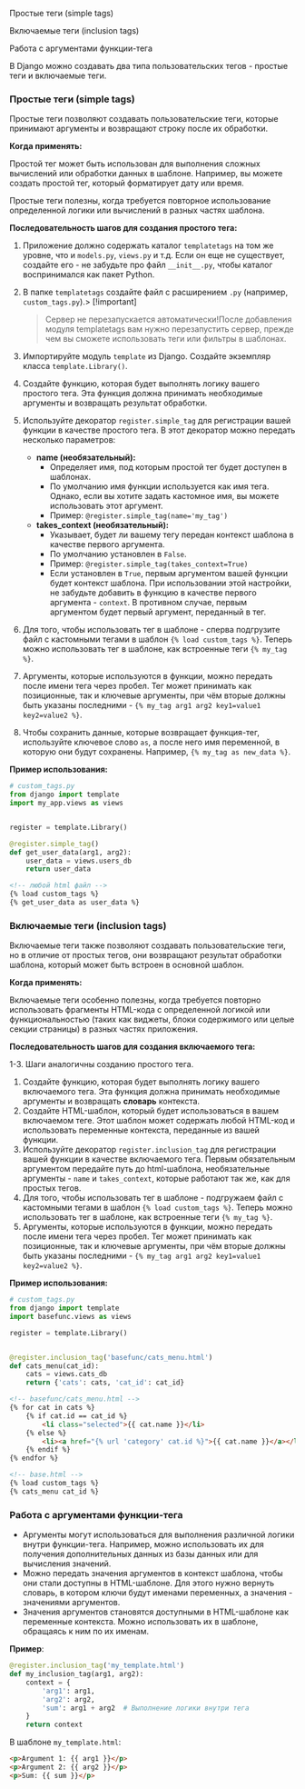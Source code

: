 Простые теги (simple tags)

Включаемые теги (inclusion tags)

Работа с аргументами функции-тега

В Django можно создавать два типа пользовательских тегов - простые теги и включаемые теги.

### Простые теги (simple tags)

Простые теги позволяют создавать пользовательские теги, которые принимают аргументы и возвращают строку после их обработки.

**Когда применять:**

Простой тег может быть использован для выполнения сложных вычислений или обработки данных в шаблоне. Например, вы можете создать простой тег, который форматирует дату или время.

Простые теги полезны, когда требуется повторное использование определенной логики или вычислений в разных частях шаблона.

**Последовательность шагов для создания простого тега:**

1. Приложение должно содержать каталог `templatetags` на том же уровне, что и `models.py`, `views.py` и т.д. Если он еще не существует, создайте его - не забудьте про файл `__init__.py`, чтобы каталог воспринимался как пакет Python.
2. В папке `templatetags` создайте файл с расширением `.py` (например, `custom_tags.py`).> [!important]  
    > Сервер не перезапускается автоматически!После добавления модуля templatetags вам нужно перезапустить сервер, прежде чем вы сможете использовать теги или фильтры в шаблонах.  
    
3. Импортируйте модуль `template` из Django. Создайте экземпляр класса `template.Library()`.
4. Создайте функцию, которая будет выполнять логику вашего простого тега. Эта функция должна принимать необходимые аргументы и возвращать результат обработки.
5. Используйте декоратор `register.simple_tag` для регистрации вашей функции в качестве простого тега. В этот декоратор можно передать несколько параметров:
    - **name (необязательный):**
        - Определяет имя, под которым простой тег будет доступен в шаблонах.
        - По умолчанию имя функции используется как имя тега. Однако, если вы хотите задать кастомное имя, вы можете использовать этот аргумент.
        - Пример: `@register.simple_tag(name='my_tag')`
    - **takes_context (необязательный):**
        - Указывает, будет ли вашему тегу передан контекст шаблона в качестве первого аргумента.
        - По умолчанию установлен в `False`.
        - Пример: `@register.simple_tag(takes_context=True)`
        - Если установлен в `True`, первым аргументом вашей функции будет контекст шаблона. При использовании этой настройки, не забудьте добавить в функцию в качестве первого аргумента - `context`. В противном случае, первым аргументом будет первый аргумент, переданный в тег.
6. Для того, чтобы использовать тег в шаблоне - сперва подгрузите файл с кастомными тегами в шаблон `{% load custom_tags %}`. Теперь можно использовать тег в шаблоне, как встроенные теги `{% my_tag %}`.
7. Аргументы, которые используются в функции, можно передать после имени тега через пробел. Тег может принимать как позиционные, так и ключевые аргументы, при чём вторые должны быть указаны последними - `{% my_tag arg1 arg2 key1=value1 key2=value2 %}`.
8. Чтобы сохранить данные, которые возвращает функция-тег, используйте ключевое слово `as`, а после него имя переменной, в которую они будут сохранены. Например, `{% my_tag as new_data %}`.

**Пример использования:**

```Python
# custom_tags.py
from django import template
import my_app.views as views


register = template.Library()

@register.simple_tag()
def get_user_data(arg1, arg2):
    user_data = views.users_db
    return user_data
```

```HTML
<!-- любой html файл -->
{% load custom_tags %}
{% get_user_data as user_data %}
```

### Включаемые теги (inclusion tags)

Включаемые теги также позволяют создавать пользовательские теги, но в отличие от простых тегов, они возвращают результат обработки шаблона, который может быть встроен в основной шаблон.

**Когда применять:**

Включаемые теги особенно полезны, когда требуется повторно использовать фрагменты HTML-кода с определенной логикой или функциональностью (таких как виджеты, блоки содержимого или целые секции страницы) в разных частях приложения.

**Последовательность шагов для создания включаемого тега:**

1-3. Шаги аналогичны созданию простого тега.

1. Создайте функцию, которая будет выполнять логику вашего включаемого тега. Эта функция должна принимать необходимые аргументы и возвращать **словарь** контекста.
2. Создайте HTML-шаблон, который будет использоваться в вашем включаемом теге. Этот шаблон может содержать любой HTML-код и использовать переменные контекста, переданные из вашей функции.
3. Используйте декоратор `register.inclusion_tag` для регистрации вашей функции в качестве включаемого тега. Первым обязательным аргументом передайте путь до html-шаблона, необязательные аргументы - `name` и `takes_context`, которые работают так же, как для простых тегов.
4. Для того, чтобы использовать тег в шаблоне - подгружаем файл с кастомными тегами в шаблон `{% load custom_tags %}`. Теперь можно использовать тег в шаблоне, как встроенные теги `{% my_tag %}`.
5. Аргументы, которые используются в функции, можно передать после имени тега через пробел. Тег может принимать как позиционные, так и ключевые аргументы, при чём вторые должны быть указаны последними - `{% my_tag arg1 arg2 key1=value1 key2=value2 %}`.

**Пример использования:**

```Python
# custom_tags.py
from django import template
import basefunc.views as views

register = template.Library()


@register.inclusion_tag('basefunc/cats_menu.html')
def cats_menu(cat_id):
    cats = views.cats_db
    return {'cats': cats, 'cat_id': cat_id}
```

```HTML
<!-- basefunc/cats_menu.html -->
{% for cat in cats %}
    {% if cat.id == cat_id %}
        <li class="selected">{{ cat.name }}</li>
    {% else %}
        <li><a href="{% url 'category' cat.id %}">{{ cat.name }}</a></li>
    {% endif %}
{% endfor %}
```

```HTML
<!-- base.html -->
{% load custom_tags %}
{% cats_menu cat_id %}
```

### Работа с аргументами функции-тега

- Аргументы могут использоваться для выполнения различной логики внутри функции-тега. Например, можно использовать их для получения дополнительных данных из базы данных или для вычисления значений.
- Можно передать значения аргументов в контекст шаблона, чтобы они стали доступны в HTML-шаблоне. Для этого нужно вернуть словарь, в котором ключи будут именами переменных, а значения - значениями аргументов.
- Значения аргументов становятся доступными в HTML-шаблоне как переменные контекста. Можно использовать их в шаблоне, обращаясь к ним по их именам.

**Пример**:

```Python
@register.inclusion_tag('my_template.html')
def my_inclusion_tag(arg1, arg2):
    context = {
        'arg1': arg1,
        'arg2': arg2,
        'sum': arg1 + arg2  # Выполнение логики внутри тега
    }
    return context
```

В шаблоне `my_template.html`:

```HTML
<p>Argument 1: {{ arg1 }}</p>
<p>Argument 2: {{ arg2 }}</p>
<p>Sum: {{ sum }}</p>
```

<div class="page-break" style="page-break-before: always;"></div>
